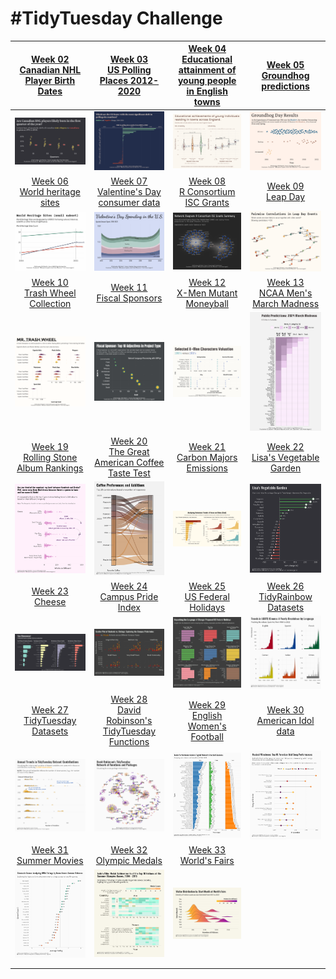 # #TidyTuesday Challenge

|                                                                [Week 02<br>Canadian NHL Player Birth Dates](https://github.com/poncest/tidytuesday/tree/main/2024/Week_02)                                                                 |      [Week 03](https://github.com/poncest/tidytuesday/tree/main/2024/Week_03)[<br>](https://github.com/poncest/tidytuesday/tree/main/2024/Week_02)[US Polling Places 2012-2020](https://github.com/poncest/tidytuesday/tree/main/2024/Week_03)       | [Week 04](https://github.com/poncest/tidytuesday/tree/main/2024/Week_04)[<br>](https://github.com/poncest/tidytuesday/tree/main/2024/Week_02)[Educational attainment of young people in English towns](https://github.com/poncest/tidytuesday/tree/main/2024/Week_04) |  [Week 05](https://github.com/poncest/tidytuesday/tree/main/2024/Week_05)[<br>](https://github.com/poncest/tidytuesday/tree/main/2024/Week_02)[Groundhog predictions](https://github.com/poncest/tidytuesday/tree/main/2024/Week_05)  |
|:----------------:|:----------------:|:-----------------:|:----------------:|
|                                                                                                     ![](Week_02/2024_02.png "Week 02")                                                                                                     |                                                                                                          ![](Week_03/2024_03.png "week 03")                                                                                                          |                                                                                                                  ![](Week_04/2024_04.png "week 04")                                                                                                                   |                                                                                                  ![](Week_05/2024_05.png "week 05")                                                                                                   |
|                                                                      [Week 06<br>World heritage sites](https://github.com/poncest/tidytuesday/tree/main/2024/Week_06)                                                                      |                                                                      [Week 07<br>Valentine's Day consumer data](https://github.com/poncest/tidytuesday/tree/main/2024/Week_07)                                                                       |                                                                                  [Week 08<br>R Consortium ISC Grants](https://github.com/poncest/tidytuesday/tree/main/2024/Week_08)                                                                                  |                                                                         [Week 09<br>Leap Day](https://github.com/poncest/tidytuesday/tree/main/2024/Week_09)                                                                          |
|                                                                                                     ![](Week_06/2024_06.png "week 06")                                                                                                     |                                                                                                          ![](Week_07/2024_07.png "week 07")                                                                                                          |                                                                                                                  ![](Week_08/2024_08.png "week 08")                                                                                                                   |                                                                                                  ![](Week_09/2024_09.png "week 09")                                                                                                   |
|    [Week 10](https://github.com/poncest/tidytuesday/tree/main/2024/Week_10)[<br>](https://github.com/poncest/tidytuesday/tree/main/2024/Week_06)[Trash Wheel Collection](https://github.com/poncest/tidytuesday/tree/main/2024/Week_10)    |            [Week 11](https://github.com/poncest/tidytuesday/tree/main/2024/Week_11)[<br>](https://github.com/poncest/tidytuesday/tree/main/2024/Week_06)[Fiscal Sponsors](https://github.com/poncest/tidytuesday/tree/main/2024/Week_11)             |                 [Week 12](https://github.com/poncest/tidytuesday/tree/main/2024/Week_12)[<br>](https://github.com/poncest/tidytuesday/tree/main/2024/Week_06)[X-Men Mutant Moneyball](https://github.com/poncest/tidytuesday/tree/main/2024/Week_12)                  |                                                                 [Week 13<br>NCAA Men's March Madness](https://github.com/poncest/tidytuesday/tree/main/2024/Week_13)                                                                  |
|                                                                                                     ![](Week_10/2024_10.png "week 10")                                                                                                     |                                                                                                          ![](Week_11/2024_11.png "week 11")                                                                                                          |                                                                                                                  ![](Week_12/2024_12.png "week 12")                                                                                                                   |                                                                                                  ![](Week_13/2024_13.png "week 13")                                                                                                   |
| [Week 19](https://github.com/poncest/tidytuesday/tree/main/2024/Week_19)[<br>](https://github.com/poncest/tidytuesday/tree/main/2024/Week_06)[Rolling Stone Album Rankings](https://github.com/poncest/tidytuesday/tree/main/2024/Week_19) |  [Week 20](https://github.com/poncest/tidytuesday/tree/main/2024/Week_20)[<br>](https://github.com/poncest/tidytuesday/tree/main/2024/Week_06)[The Great American Coffee Taste Test](https://github.com/poncest/tidytuesday/tree/main/2024/Week_20)  |                 [Week 21](https://github.com/poncest/tidytuesday/tree/main/2024/Week_21)[<br>](https://github.com/poncest/tidytuesday/tree/main/2024/Week_06)[Carbon Majors Emissions](https://github.com/poncest/tidytuesday/tree/main/2024/Week_21)                 | [Week 22](https://github.com/poncest/tidytuesday/tree/main/2024/Week_22)[<br>](https://github.com/poncest/tidytuesday/tree/main/2024/Week_06)[Lisa's Vegetable Garden](https://github.com/poncest/tidytuesday/tree/main/2024/Week_22) |
|                                                                                                     ![](Week_19/2024_19.png "week 19")                                                                                                     |                                                                                                          ![](Week_20/2024_20.png "week 20")                                                                                                          |                                                                                                                  ![](Week_21/2024_21.png "week 21")                                                                                                                   |                                                                                                  ![](Week_22/2024_22.png "week 22")                                                                                                   |
|            [Week 23](https://github.com/poncest/tidytuesday/tree/main/2024/Week_23)[<br>](https://github.com/poncest/tidytuesday/tree/main/2024/Week_06)[Cheese](https://github.com/poncest/tidytuesday/tree/main/2024/Week_23)            |           [Week 24](https://github.com/poncest/tidytuesday/tree/main/2024/Week_24)[<br>](https://github.com/poncest/tidytuesday/tree/main/2024/Week_06)[Campus Pride Index](https://github.com/poncest/tidytuesday/tree/main/2024/Week_24)           |                   [Week 25](https://github.com/poncest/tidytuesday/tree/main/2024/Week_25)[<br>](https://github.com/poncest/tidytuesday/tree/main/2024/Week_06)[US Federal Holidays](https://github.com/poncest/tidytuesday/tree/main/2024/Week_25)                   |  [Week 26](https://github.com/poncest/tidytuesday/tree/main/2024/Week_26)[<br>](https://github.com/poncest/tidytuesday/tree/main/2024/Week_06)[TidyRainbow Datasets](https://github.com/poncest/tidytuesday/tree/main/2024/Week_26)   |
|                                                                                                     ![](Week_23/2024_23.png "week 23")                                                                                                     |                                                                                                          ![](Week_24/2024_24.png "week 24")                                                                                                          |                                                                                                                  ![](Week_25/2024_25.png "week 25")                                                                                                                   |                                                                                                  ![](Week_26/2024_26.png "week 26")                                                                                                   |
|     [Week 27](https://github.com/poncest/tidytuesday/tree/main/2024/Week_27)[<br>](https://github.com/poncest/tidytuesday/tree/main/2024/Week_06)[TidyTuesday Datasets](https://github.com/poncest/tidytuesday/tree/main/2024/Week_27)     | [Week 28](https://github.com/poncest/tidytuesday/tree/main/2024/Week_28)[<br>](https://github.com/poncest/tidytuesday/tree/main/2024/Week_06)[David Robinson's TidyTuesday Functions](https://github.com/poncest/tidytuesday/tree/main/2024/Week_28) |                [Week 29](https://github.com/poncest/tidytuesday/tree/main/2024/Week_29)[<br>](https://github.com/poncest/tidytuesday/tree/main/2024/Week_06)[English Women's Football](https://github.com/poncest/tidytuesday/tree/main/2024/Week_29)                 |   [Week 30](https://github.com/poncest/tidytuesday/tree/main/2024/Week_30)[<br>](https://github.com/poncest/tidytuesday/tree/main/2024/Week_06)[American Idol data](https://github.com/poncest/tidytuesday/tree/main/2024/Week_30)    |
|                                                                                                     ![](Week_27/2024_27.png "week 27")                                                                                                     |                                                                                                          ![](Week_28/2024_28.png "week 28")                                                                                                          |                                                                                                                  ![](Week_29/2024_29.png "week 29")                                                                                                                   |                                                                                                  ![](Week_30/2024_30.png "Week 30")                                                                                                   |
|        [Week 31](https://github.com/poncest/tidytuesday/tree/main/2024/Week_31)[<br>](https://github.com/poncest/tidytuesday/tree/main/2024/Week_06)[Summer Movies](https://github.com/poncest/tidytuesday/tree/main/2024/Week_31)         |             [Week 32](https://github.com/poncest/tidytuesday/tree/main/2024/Week_32)[<br>](https://github.com/poncest/tidytuesday/tree/main/2024/Week_06)[Olympic Medals](https://github.com/poncest/tidytuesday/tree/main/2024/Week_32)             |                      [Week 33](https://github.com/poncest/tidytuesday/tree/main/2024/Week_33)[<br>](https://github.com/poncest/tidytuesday/tree/main/2024/Week_06)[World's Fairs](https://github.com/poncest/tidytuesday/tree/main/2024/Week_33)                      |                                                                                                                                                                                                                                       |
|                                                                                                     ![](Week_31/2024_31.png "week 31")                                                                                                     |                                                                                                          ![](Week_32/2024_32.png "week 32")                                                                                                          |                                                                                                                  ![](Week_33/2024_33.png "week 33")                                                                                                                   |                                                                                                                                                                                                                                       |
|                                                                                                                                                                                                                                            |                                                                                                                                                                                                                                                      |                                                                                                                                                                                                                                                                       |                                                                                                                                                                                                                                       |
|                                                                                                                                                                                                                                            |                                                                                                                                                                                                                                                      |                                                                                                                                                                                                                                                                       |                                                                                                                                                                                                                                       |
